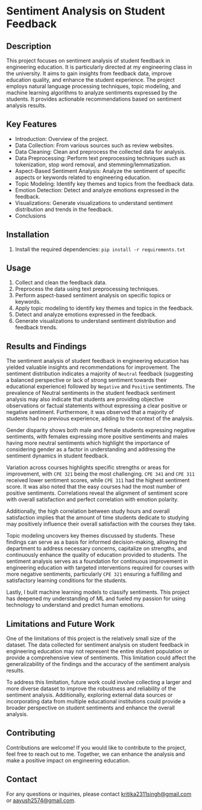# Sentiment Analysis on Student Feedback

## Description
This project focuses on sentiment analysis of student feedback in engineering education. It is particularly directed at my engineering class in the university. It aims to gain insights from feedback data, improve education quality, and enhance the student experience. The project employs natural language processing techniques, topic modeling, and machine learning algorithms to analyze sentiments expressed by the students. It provides actionable recommendations based on sentiment analysis results.

## Key Features
- Introduction: Overview of the project.
- Data Collection: From various sources such as review websites.
- Data Cleaning: Clean and preprocess the collected data for analysis.
- Data Preprocessing: Perform text preprocessing techniques such as tokenization, stop word removal, and stemming/lemmatization.
- Aspect-Based Sentiment Analysis: Analyze the sentiment of specific aspects or keywords related to engineering education.
- Topic Modeling: Identify key themes and topics from the feedback data.
- Emotion Detection: Detect and analyze emotions expressed in the feedback.
- Visualizations: Generate visualizations to understand sentiment distribution and trends in the feedback.
- Conclusions

## Installation
1. Install the required dependencies: `pip install -r requirements.txt`

## Usage
1. Collect and clean the feedback data.
2. Preprocess the data using text preprocessing techniques.
3. Perform aspect-based sentiment analysis on specific topics or keywords.
4. Apply topic modeling to identify key themes and topics in the feedback.
5. Detect and analyze emotions expressed in the feedback.
6. Generate visualizations to understand sentiment distribution and feedback trends.

## Results and Findings
The sentiment analysis of student feedback in engineering education has yielded valuable insights and recommendations for improvement. The sentiment distribution indicates a majority of `Neutral` feedback (suggesting a balanced perspective or lack of strong sentiment towards their educational experience) followed by `Negative` and `Positive` sentiments. The prevalence of Neutral sentiments in the student feedback sentiment analysis may also indicate that students are providing objective observations or factual statements without expressing a clear positive or negative sentiment. Furthermore, it was observed that a majority of students had no previous experience, adding to the context of the analysis.

Gender disparity shows both male and female students expressing negative sentiments, with females expressing more positive sentiments and males having more neutral sentiments which highlight the importance of considering gender as a factor in understanding and addressing the sentiment dynamics in student feedback. 

Variation across courses highlights specific strengths or areas for improvement, with `CPE 321` being the most challenging. `CPE 341` and `CPE 311` received lower sentiment scores, while `CPE 311` had the highest sentiment score. It was also noted that the easy courses had the most number of positive sentiments. Correlations reveal the alignment of sentiment score with overall satisfaction and perfect correlation with emotion polarity. 

Additionally, the high correlation between study hours and overall satisfaction implies that the amount of time students dedicate to studying may positively influence their overall satisfaction with the courses they take. 

Topic modeling uncovers key themes discussed by students. These findings can serve as a basis for informed decision-making, allowing the department to address necessary concerns, capitalize on strengths, and continuously enhance the quality of education provided to students. The sentiment analysis serves as a foundation for continuous improvement in engineering education with targeted interventions required for courses with more negative sentiments, particularly `CPE 321` ensuring a fulfilling and satisfactory learning conditions for the students.

Lastly, I built machine learning models to classify sentiments. This project has deepened my understanding of ML and fueled my passion for using technology to understand and predict human emotions.

## Limitations and Future Work
One of the limitations of this project is the relatively small size of the dataset. The data collected for sentiment analysis on student feedback in engineering education may not represent the entire student population or provide a comprehensive view of sentiments. This limitation could affect the generalizability of the findings and the accuracy of the sentiment analysis results.

To address this limitation, future work could involve collecting a larger and more diverse dataset to improve the robustness and reliability of the sentiment analysis. Additionally, exploring external data sources or incorporating data from multiple educational institutions could provide a broader perspective on student sentiments and enhance the overall analysis.

## Contributing
Contributions are welcome! If you would like to contribute to the project, feel free to reach out to me. Together, we can enhance the analysis and make a positive impact on engineering education.

## Contact
For any questions or inquiries, please contact kritika2311singh@gmail.com or aayush2574@gmail.com.
